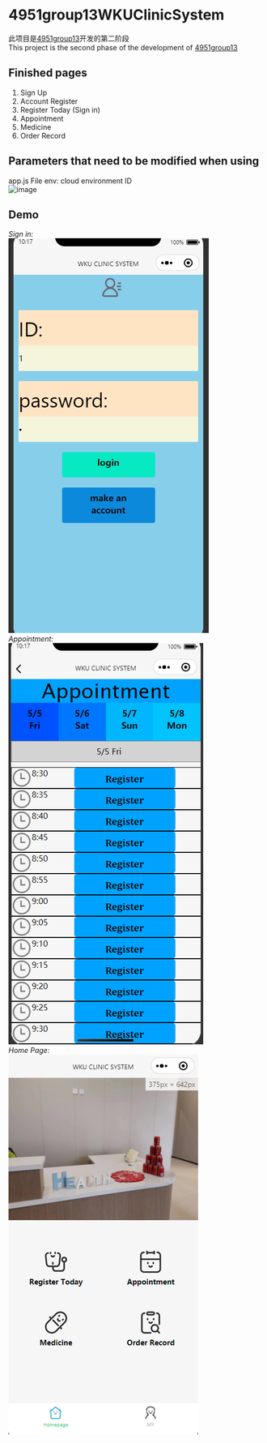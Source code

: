 # 4951group13WKUClinicSystem

此项目是[4951group13](https://github.com/Amor1207/4951group13/tree/main)开发的第二阶段  
This project is the second phase of the development of [4951group13](https://github.com/Amor1207/4951group13/tree/main)

## Finished pages
1. Sign Up
2. Account Register
3. Register Today (Sign in)
4. Appointment
5. Medicine
6. Order Record

## Parameters that need to be modified when using
app.js File env: cloud environment ID  
![image](https://user-images.githubusercontent.com/109144157/235354431-0d0fd64c-3b06-466d-8a3a-b7996c88a5a4.png)

## Demo
*Sign in:*   
![Sign in](example/sign%20in.png)  
*Appointment:*   
![Appointment](example/appointment.png)  
*Home Page:*  
![Home](example/homepage.png)  


